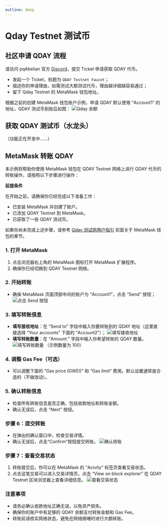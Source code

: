 ```yaml
---
outline: deep
---
```


# Qday Testnet 测试币

## 社区申请 QDAY 流程

请访问 pqAbelian 官方 [Discord](https://discord.gg/Rrb33mC3Kc)，提交 Ticket 申请获取 QDAY 代币。

- 发起一个 Ticket，标题为 `QDAY Testnet Faucet`；
- 描述你的申请理由，如需测试大额测试代币，理由越详细越容易通过；
- 留下 Qday Testnet 的 MetaMask 钱包地址。

根据之前的创建 MetaMask 钱包账户示例，申请 QDAY 默认使用 “Account1” 的地址，QDAY 测试币到账后如图：
![Qday 余额](/qday-testnet/qday-faucet/qday-balance.png)

## 获取 QDAY 测试币（水龙头）
（功能正在开发中……）

## MetaMask 转账 QDAY

本示例将帮助你使用 MetaMask 钱包在 QDAY Testnet 网络上进行 QDAY 代币的转账操作，请按照以下步骤进行操作：

**前提条件**

在开始之前，请确保你已经完成以下准备工作：

- 已安装 MetaMask 并创建了账户。
- 已添加 QDAY Testnet 到 MetaMask。
- 已获取了一些 QDAY 测试币。

如果你尚未完成上述步骤，请参考 [Qday 测试网用户指引](/zh/guide/qday-testnet/metamask) 前面关于 MetaMask 钱包的章节。

### 1. 打开 MetaMask

1. 点击浏览器右上角的 MetaMask 图标打开 MetaMask 扩展程序。
2. 确保你已经切换到 QDAY Testnet 网络。

### 2. 开始转账

- 确保 MetaMask 页面顶部中间的账户为 “Account1”，点击 “Send” 按钮；
   ![点击 Send 按钮](/qday-testnet/qday-faucet/transaction-send-qday.png)

### 3. 填写转账信息

- **填写接收地址**：在 “Send to” 字段中输入你要转账到的 QDAY 地址（这里直接选择 “Your accounts” 下面的 “Account2”）；
  ![填写接收地址](/qday-testnet/qday-faucet/transaction-send-to.png)
- **填写转账数量**：在 “Amount:” 字段中输入你希望转账的 QDAY 数量。
  ![填写转账数量](/qday-testnet/qday-faucet/transaction-send-amount.png)
  （示例数量为 100）

### 4. 调整 Gas Fee（可选）

- 可以调整下面的 “Gas price (GWEI)” 和 “Gas limit” 费用。默认设置通常是合适的（不做改动）。

### 5. 确认转账信息

- 检查所有转账信息是否正确，包括收款地址和转账金额。
- 确认无误后，点击 “Next” 按钮。

### 步骤 6：提交转账

- 在弹出的确认窗口中，检查交易详情。
- 确认无误后，点击“Confirm”按钮提交转账。
  ![确认转账](/qday-testnet/qday-faucet/transaction-confirm.png)

### 步骤 7：查看交易状态

1. 转账提交后，你可以在 MetaMask 的 “Acivity” 标签页查看交易状态。
2. 点击这笔交易可以进入交易详情页，点击 “View on block explorer” 在 QDAY Testnet 区块浏览器上查看详细信息。
![查看交易状态](/qday-testnet/qday-faucet/transaction-status.png)

### 注意事项

- 请务必确认收款地址正确无误，以免资产损失。
- 确保你的账户中有足够的 QDAY 余额支付转账金额和 Gas Fee。
- 转账前请核实网络状态，避免在网络拥堵时进行大额转账。
